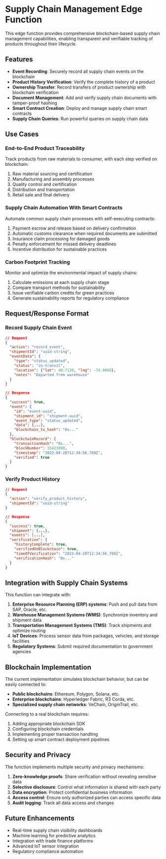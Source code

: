 
# Supply Chain Management Edge Function

This edge function provides comprehensive blockchain-based supply chain management capabilities, enabling transparent and verifiable tracking of products throughout their lifecycle.

## Features

- **Event Recording**: Securely record all supply chain events on the blockchain
- **Product History Verification**: Verify the complete history of a product
- **Ownership Transfer**: Record transfers of product ownership with blockchain verification
- **Document Management**: Add and verify supply chain documents with tamper-proof hashing
- **Smart Contract Creation**: Deploy and manage supply chain smart contracts
- **Supply Chain Queries**: Run powerful queries on supply chain data

## Use Cases

### End-to-End Product Traceability

Track products from raw materials to consumer, with each step verified on blockchain:

1. Raw material sourcing and certification
2. Manufacturing and assembly processes
3. Quality control and certification
4. Distribution and transportation
5. Retail sale and final delivery

### Supply Chain Automation With Smart Contracts

Automate common supply chain processes with self-executing contracts:

1. Payment escrow and release based on delivery confirmation
2. Automatic customs clearance when required documents are submitted
3. Insurance claim processing for damaged goods
4. Penalty enforcement for missed delivery deadlines
5. Incentive distribution for sustainable practices

### Carbon Footprint Tracking

Monitor and optimize the environmental impact of supply chains:

1. Calculate emissions at each supply chain stage
2. Compare transport methods for sustainability
3. Issue verifiable carbon credits for green practices
4. Generate sustainability reports for regulatory compliance

## Request/Response Format

### Record Supply Chain Event
```json
// Request
{
  "action": "record_event",
  "shipmentId": "uuid-string",
  "eventData": {
    "type": "status_updated",
    "status": "in-transit",
    "location": {"lat": 40.7128, "lng": -74.0060},
    "notes": "Departed from warehouse"
  }
}

// Response
{
  "success": true,
  "event": {
    "id": "event-uuid",
    "shipment_id": "shipment-uuid",
    "event_type": "status_updated",
    "data": {...},
    "blockchain_tx_hash": "0x..."
  },
  "blockchainRecord": {
    "transactionHash": "0x...",
    "blockNumber": 15423890,
    "timestamp": "2023-04-28T12:34:56.789Z",
    "verified": true
  }
}
```

### Verify Product History
```json
// Request
{
  "action": "verify_product_history",
  "shipmentId": "uuid-string"
}

// Response
{
  "success": true,
  "shipment": {...},
  "events": [...],
  "verification": {
    "historyComplete": true,
    "verifiedOnBlockchain": true,
    "timeOfVerification": "2023-04-28T12:34:56.789Z",
    "verificationHash": "0x..."
  }
}
```

## Integration with Supply Chain Systems

This function can integrate with:

1. **Enterprise Resource Planning (ERP) systems**: Push and pull data from SAP, Oracle, etc.
2. **Warehouse Management Systems (WMS)**: Synchronize inventory and shipment data
3. **Transportation Management Systems (TMS)**: Track shipments and optimize routing
4. **IoT Devices**: Process sensor data from packages, vehicles, and storage facilities
5. **Regulatory Systems**: Submit required documentation to government agencies

## Blockchain Implementation

The current implementation simulates blockchain behavior, but can be easily connected to:

- **Public blockchains**: Ethereum, Polygon, Solana, etc.
- **Enterprise blockchains**: Hyperledger Fabric, R3 Corda, etc.
- **Specialized supply chain networks**: VeChain, OriginTrail, etc.

Connecting to a real blockchain requires:

1. Adding appropriate blockchain SDK
2. Configuring blockchain credentials
3. Implementing proper transaction handling
4. Setting up smart contract deployment pipelines

## Security and Privacy

The function implements multiple security and privacy mechanisms:

1. **Zero-knowledge proofs**: Share verification without revealing sensitive data
2. **Selective disclosure**: Control what information is shared with each party
3. **Data encryption**: Protect confidential business information
4. **Access control**: Ensure only authorized parties can access specific data
5. **Audit logging**: Track all data access and changes

## Future Enhancements

- Real-time supply chain visibility dashboards
- Machine learning for predictive analytics
- Integration with trade finance platforms
- Advanced IoT sensor integration
- Regulatory compliance automation
